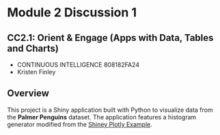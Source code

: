 # Module 2 Discussion 1 
## CC2.1: Orient & Engage (Apps with Data, Tables and Charts)
- CONTINUOUS INTELLIGENCE 808182FA24
- Kristen Finley

## Overview
This project is a Shiny application built with Python to visualize data from the **Palmer Penguins** dataset. The application features a histogram generator modified from the [Shiney Plotly Example](https://shinylive.io/py/examples/#plotly).

